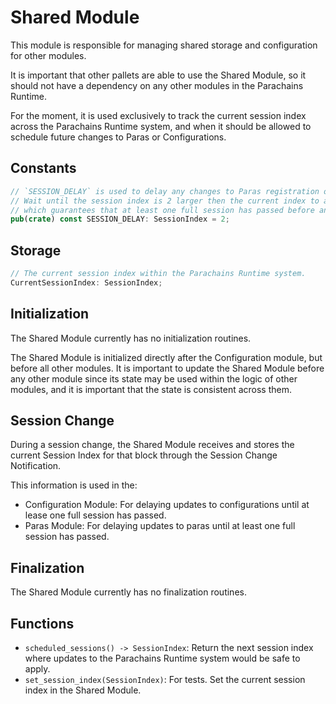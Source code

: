 # Shared Module

This module is responsible for managing shared storage and configuration for other modules.

It is important that other pallets are able to use the Shared Module, so it should not have a
dependency on any other modules in the Parachains Runtime.

For the moment, it is used exclusively to track the current session index across the Parachains
Runtime system, and when it should be allowed to schedule future changes to Paras or Configurations.

## Constants

```rust
// `SESSION_DELAY` is used to delay any changes to Paras registration or configurations.
// Wait until the session index is 2 larger then the current index to apply any changes,
// which guarantees that at least one full session has passed before any changes are applied.
pub(crate) const SESSION_DELAY: SessionIndex = 2;
```

## Storage

```rust
// The current session index within the Parachains Runtime system.
CurrentSessionIndex: SessionIndex;
```

## Initialization

The Shared Module currently has no initialization routines.

The Shared Module is initialized directly after the Configuration module, but before all other
modules. It is important to update the Shared Module before any other module since its state may be
used within the logic of other modules, and it is important that the state is consistent across
them.

## Session Change

During a session change, the Shared Module receives and stores the current Session Index for that
block through the Session Change Notification.

This information is used in the:

* Configuration Module: For delaying updates to configurations until at lease one full session has
  passed.
* Paras Module: For delaying updates to paras until at least one full session has passed.

## Finalization

The Shared Module currently has no finalization routines.

## Functions

* `scheduled_sessions() -> SessionIndex`: Return the next session index where updates to the
  Parachains Runtime system would be safe to apply.
* `set_session_index(SessionIndex)`: For tests. Set the current session index in the Shared Module.
